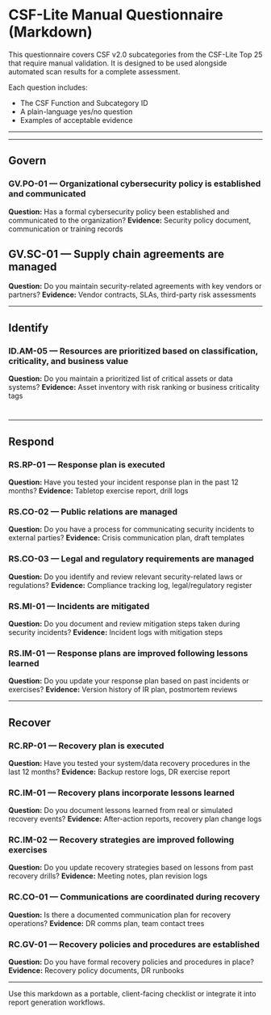 # CSF-Lite Manual Questionnaire (Markdown)

This questionnaire covers CSF v2.0 subcategories from the CSF-Lite Top 25 that require manual validation. It is designed to be used alongside automated scan results for a complete assessment.

Each question includes:

* The CSF Function and Subcategory ID
* A plain-language yes/no question
* Examples of acceptable evidence

---
---
## Govern

### GV.PO-01 — Organizational cybersecurity policy is established and communicated

**Question:** Has a formal cybersecurity policy been established and communicated to the organization?
**Evidence:** Security policy document, communication or training records


## GV.SC-01 — Supply chain agreements are managed

**Question:** Do you maintain security-related agreements with key vendors or partners?
**Evidence:** Vendor contracts, SLAs, third-party risk assessments


---

## Identify

### ID.AM-05 — Resources are prioritized based on classification, criticality, and business value

**Question:** Do you maintain a prioritized list of critical assets or data systems?
**Evidence:** Asset inventory with risk ranking or business criticality tags

#

---

## Respond

### RS.RP-01 — Response plan is executed

**Question:** Have you tested your incident response plan in the past 12 months?
**Evidence:** Tabletop exercise report, drill logs

### RS.CO-02 — Public relations are managed

**Question:** Do you have a process for communicating security incidents to external parties?
**Evidence:** Crisis communication plan, draft templates

### RS.CO-03 — Legal and regulatory requirements are managed

**Question:** Do you identify and review relevant security-related laws or regulations?
**Evidence:** Compliance tracking log, legal/regulatory register

### RS.MI-01 — Incidents are mitigated

**Question:** Do you document and review mitigation steps taken during security incidents?
**Evidence:** Incident logs with mitigation steps

### RS.IM-01 — Response plans are improved following lessons learned

**Question:** Do you update your response plan based on past incidents or exercises?
**Evidence:** Version history of IR plan, postmortem reviews

---

## Recover

### RC.RP-01 — Recovery plan is executed

**Question:** Have you tested your system/data recovery procedures in the last 12 months?
**Evidence:** Backup restore logs, DR exercise report

### RC.IM-01 — Recovery plans incorporate lessons learned

**Question:** Do you document lessons learned from real or simulated recovery events?
**Evidence:** After-action reports, recovery plan change logs


### RC.IM-02 — Recovery strategies are improved following exercises

**Question:** Do you update recovery strategies based on lessons from past recovery drills?
**Evidence:** Meeting notes, plan revision logs

### RC.CO-01 — Communications are coordinated during recovery

**Question:** Is there a documented communication plan for recovery operations?
**Evidence:** DR comms plan, team contact trees

### RC.GV-01 — Recovery policies and procedures are established

**Question:** Do you have formal recovery policies and procedures in place?
**Evidence:** Recovery policy documents, DR runbooks

---

Use this markdown as a portable, client-facing checklist or integrate it into report generation workflows.
